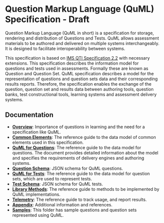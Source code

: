 # Question Markup Language \(QuML\) Specification - Draft

Question Markup Language \(QuML in short\) is a specification for storage, rendering and distribution of Questions and Tests. QuML allows assessment materials to be authored and delivered on multiple systems interchangeably. It is designed to facilitate interoperability between systems.

This specification is based on [IMS QTI Specification 2.2](http://www.imsglobal.org/question/index.html#version2.2) with necessary extensions. This specification describes the information model for questions and tests used in assessments. Formally these are known as Question and Question Set. QuML specification describes a model for the representation of questions and question sets data and their corresponding results reports. Therefore, the specification enables the exchange of the question, question set and results data between authoring tools, question banks, test constructional tools, learning systems and assessment delivery systems.

## Documentation

* [**Overview**](https://github.com/sunbird-specs/inQuiry/blob/master/overview.md): Importance of questions in learning and the need for a specification like QuML.
* [**Common Elements**](https://github.com/sunbird-specs/inQuiry/blob/master/v1/common.md): The reference guide to the data model of common elements used in this specification.
* [**QuML for Questions**](https://github.com/sunbird-specs/inQuiry/blob/master/v1/question.md): The reference guide to the data model for questions. The document provides detailed information about the model and specifies the requirements of delivery engines and authoring systems.
* [**Question Schema**](https://github.com/sunbird-specs/inQuiry/blob/master/v1/question-schema.json): JSON schema for QuML questions.
* [**QuML for Tests**](https://github.com/sunbird-specs/inQuiry/blob/master/v1/questionSet.md): The reference guide to the data model for question sets, which are used to represent tests.
* [**Test Schema**](https://github.com/sunbird-specs/inQuiry/blob/master/v1/question-set-schema.json): JSON schema for QuML tests.
* [**Library Methods**](https://github.com/sunbird-specs/inQuiry/blob/master/v1/methods.md): The reference guide to methods to be implemented by QuML implementations.
* [**Telemetry**](https://github.com/sunbird-specs/inQuiry/blob/master/v1/telemetry.md): The reference guide to track usage, and report results.
* [**Appendix**](https://github.com/sunbird-specs/inQuiry/blob/master/v1/appendix.md): Additional information and references.
* [**Samples**](https://github.com/sunbird-specs/inQuiry/tree/master/v1/samples): This folder has sample questions and question sets represented using QuML.

